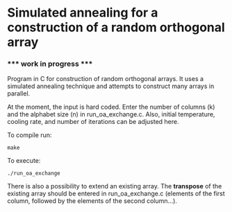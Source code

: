 # Simulated annealing for a construction of a random orthogonal array
### *** work in progress ***

Program in C for construction of random orthogonal arrays. It uses a simulated annealing technique and attempts to construct many arrays in parallel.

At the moment, the input is hard coded. Enter the number of columns (k) and the alphabet size (n) in run_oa_exchange.c. Also, initial temperature, cooling rate, and number of iterations can be adjusted here.

To compile run:
~~~
make
~~~

To execute:
~~~
./run_oa_exchange
~~~

There is also a possibility to extend an existing array. The **transpose** of the existing array should be entered in run_oa_exchange.c (elements of the first column, followed by the elements of the second column...).
